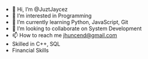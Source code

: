 - 👋 Hi, I’m @JuztJaycez
- 👀 I’m interested in Programming 
- 🌱 I’m currently learning Python, JavaScript, Git
- 💞️ I’m looking to collaborate on System Development 
- 📫 How to reach me jhuncend@gmail.com
- Skilled in C++, SQL
- Financial Skills
<!---
JuztJaycez/JuztJaycez is a ✨ special ✨ repository because its `README.md` (this file) appears on your GitHub profile.
You can click the Preview link to take a look at your changes.
--->
